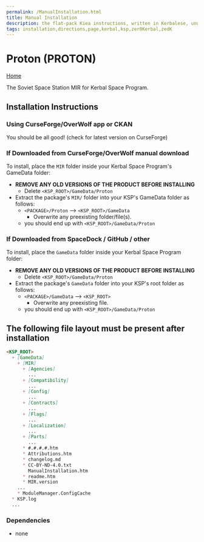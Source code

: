 ```yaml
---
permalink: /ManualInstallation.html
title: Manual Installation
description: the flat-pack Kiea instructions, written in Kerbalese, unusally present
tags: installation,directions,page,kerbal,ksp,zer0Kerbal,zedK
---
```


<!-- ManualInstallation.md v1.1.8.1
Proton (PROTON)
created: 01 Oct 2019
updated: 29 Jul 2022 -->

<!-- based upon work by Lisias -->

# Proton (PROTON)

[Home](./index.md)

The Soviet Space Station MIR for Kerbal Space Program.

## Installation Instructions

### Using CurseForge/OverWolf app or CKAN

You should be all good! (check for latest version on CurseForge)

### If Downloaded from CurseForge/OverWolf manual download

To install, place the `MIR` folder inside your Kerbal Space Program's GameData folder:

* **REMOVE ANY OLD VERSIONS OF THE PRODUCT BEFORE INSTALLING**
  * Delete `<KSP_ROOT>/GameData/Proton`
* Extract the package's `MIR/` folder into your KSP's GameData folder as follows:
  * `<PACKAGE>/Proton` --> `<KSP_ROOT>/GameData`
    * Overwrite any preexisting folder/file(s).
  * you should end up with `<KSP_ROOT>/GameData/Proton`

### If Downloaded from SpaceDock / GitHub / other

To install, place the `GameData` folder inside your Kerbal Space Program folder:

* **REMOVE ANY OLD VERSIONS OF THE PRODUCT BEFORE INSTALLING**
  * Delete `<KSP_ROOT>/GameData/Proton`
* Extract the package's `GameData` folder into your KSP's root folder as follows:
  * `<PACKAGE>/GameData` --> `<KSP_ROOT>`
    * Overwrite any preexisting file.
  * you should end up with `<KSP_ROOT>/GameData/Proton`

## The following file layout must be present after installation

```markdown
<KSP_ROOT>
  + [GameData]
    + [MIR]
      + [Agencies]
        ...
      + [Compatibility]
        ...
      + [Config]
        ...
      + [Contracts]
        ...
      + [Flags]
        ...
      + [Localization]
        ...
      + [Parts]
        ...
      * #.#.#.#.htm
      * Attributions.htm
      * changelog.md
      * CC-BY-ND-4.0.txt
        ManualInstallation.htm
      * readme.htm
      * MIR.version
    ...
    * ModuleManager.ConfigCache
  * KSP.log
  ...
```

### Dependencies

* none
